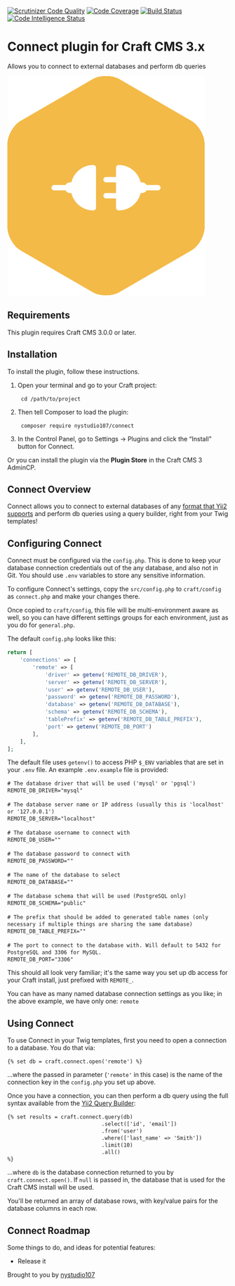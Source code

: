 [![Scrutinizer Code Quality](https://scrutinizer-ci.com/g/nystudio107/craft-connect/badges/quality-score.png?b=v1)](https://scrutinizer-ci.com/g/nystudio107/craft-connect/?branch=v1) [![Code Coverage](https://scrutinizer-ci.com/g/nystudio107/craft-connect/badges/coverage.png?b=v1)](https://scrutinizer-ci.com/g/nystudio107/craft-connect/?branch=v1) [![Build Status](https://scrutinizer-ci.com/g/nystudio107/craft-connect/badges/build.png?b=v1)](https://scrutinizer-ci.com/g/nystudio107/craft-connect/build-status/v1) [![Code Intelligence Status](https://scrutinizer-ci.com/g/nystudio107/craft-connect/badges/code-intelligence.svg?b=v1)](https://scrutinizer-ci.com/code-intelligence)

# Connect plugin for Craft CMS 3.x

Allows you to connect to external databases and perform db queries

![Screenshot](resources/img/plugin-logo.png)

## Requirements

This plugin requires Craft CMS 3.0.0 or later.

## Installation

To install the plugin, follow these instructions.

1. Open your terminal and go to your Craft project:

        cd /path/to/project

2. Then tell Composer to load the plugin:

        composer require nystudio107/connect

3. In the Control Panel, go to Settings → Plugins and click the “Install” button for Connect.

Or you can install the plugin via the **Plugin Store** in the Craft CMS 3 AdminCP.

## Connect Overview

Connect allows you to connect to external databases of any [format that Yii2 supports](https://www.yiiframework.com/doc/guide/2.0/en/db-dao) and perform db queries using a query builder, right from your Twig templates!

## Configuring Connect

Connect must be configured via the `config.php`. This is done to keep your database connection credentials out of the any database, and also not in Git. You should use `.env` variables to store any sensitive information.

To configure Connect's settings, copy the `src/config.php` to `craft/config` as `connect.php` and make your changes there.

Once copied to `craft/config`, this file will be multi-environment aware as well, so you can have different settings groups for each environment, just as you do for `general.php`.

The default `config.php` looks like this:

```php
return [
    'connections' => [
        'remote' => [
            'driver' => getenv('REMOTE_DB_DRIVER'),
            'server' => getenv('REMOTE_DB_SERVER'),
            'user' => getenv('REMOTE_DB_USER'),
            'password' => getenv('REMOTE_DB_PASSWORD'),
            'database' => getenv('REMOTE_DB_DATABASE'),
            'schema' => getenv('REMOTE_DB_SCHEMA'),
            'tablePrefix' => getenv('REMOTE_DB_TABLE_PREFIX'),
            'port' => getenv('REMOTE_DB_PORT')
        ],
    ],
];
```

The default file uses `getenv()` to access PHP `$_ENV` variables that are set in your `.env` file. An example `.env.example` file is provided:

```
# The database driver that will be used ('mysql' or 'pgsql')
REMOTE_DB_DRIVER="mysql"

# The database server name or IP address (usually this is 'localhost' or '127.0.0.1')
REMOTE_DB_SERVER="localhost"

# The database username to connect with
REMOTE_DB_USER=""

# The database password to connect with
REMOTE_DB_PASSWORD=""

# The name of the database to select
REMOTE_DB_DATABASE=""

# The database schema that will be used (PostgreSQL only)
REMOTE_DB_SCHEMA="public"

# The prefix that should be added to generated table names (only necessary if multiple things are sharing the same database)
REMOTE_DB_TABLE_PREFIX=""

# The port to connect to the database with. Will default to 5432 for PostgreSQL and 3306 for MySQL.
REMOTE_DB_PORT="3306"
```

This should all look very familiar; it's the same way you set up db access for your Craft install, just prefixed with `REMOTE_`.

You can have as many named database connection settings as you like; in the above example, we have only one: `remote`

## Using Connect

To use Connect in your Twig templates, first you need to open a connection to a database. You do that via:

```twig
{% set db = craft.connect.open('remote') %}
```

...where the passed in parameter (`'remote'` in this case) is the name of the connection key in the `config.php` you set up above.

Once you have a connection, you can then perform a db query using the full syntax available from the [Yii2 Query Builder](https://www.yiiframework.com/doc/guide/2.0/en/db-query-builder):

```twig
{% set results = craft.connect.query(db)
                              .select(['id', 'email'])
                              .from('user')
                              .where(['last_name' => 'Smith'])
                              .limit(10)
                              .all()
%}

```

...where `db` is the database connection returned to you by `craft.connect.open()`. If `null` is passed in, the database that is used for the Craft CMS install will be used.

You'll be returned an array of database rows, with key/value pairs for the database columns in each row.

## Connect Roadmap

Some things to do, and ideas for potential features:

* Release it

Brought to you by [nystudio107](https://nystudio107.com/)
